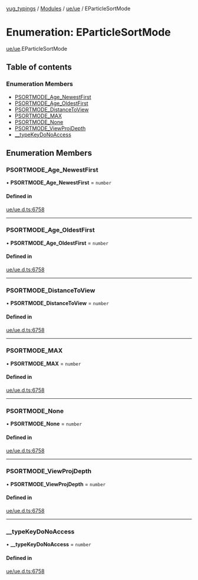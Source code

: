 [yug_typings](../README.md) / [Modules](../modules.md) / [ue/ue](../modules/ue_ue.md) / EParticleSortMode

# Enumeration: EParticleSortMode

[ue/ue](../modules/ue_ue.md).EParticleSortMode

## Table of contents

### Enumeration Members

- [PSORTMODE\_Age\_NewestFirst](ue_ue.EParticleSortMode.md#psortmode_age_newestfirst)
- [PSORTMODE\_Age\_OldestFirst](ue_ue.EParticleSortMode.md#psortmode_age_oldestfirst)
- [PSORTMODE\_DistanceToView](ue_ue.EParticleSortMode.md#psortmode_distancetoview)
- [PSORTMODE\_MAX](ue_ue.EParticleSortMode.md#psortmode_max)
- [PSORTMODE\_None](ue_ue.EParticleSortMode.md#psortmode_none)
- [PSORTMODE\_ViewProjDepth](ue_ue.EParticleSortMode.md#psortmode_viewprojdepth)
- [\_\_typeKeyDoNoAccess](ue_ue.EParticleSortMode.md#__typekeydonoaccess)

## Enumeration Members

### PSORTMODE\_Age\_NewestFirst

• **PSORTMODE\_Age\_NewestFirst** = `number`

#### Defined in

[ue/ue.d.ts:6758](https://github.com/YugMetaverse/yug_typings/blob/b7d9b19/ue/ue.d.ts#L6758)

___

### PSORTMODE\_Age\_OldestFirst

• **PSORTMODE\_Age\_OldestFirst** = `number`

#### Defined in

[ue/ue.d.ts:6758](https://github.com/YugMetaverse/yug_typings/blob/b7d9b19/ue/ue.d.ts#L6758)

___

### PSORTMODE\_DistanceToView

• **PSORTMODE\_DistanceToView** = `number`

#### Defined in

[ue/ue.d.ts:6758](https://github.com/YugMetaverse/yug_typings/blob/b7d9b19/ue/ue.d.ts#L6758)

___

### PSORTMODE\_MAX

• **PSORTMODE\_MAX** = `number`

#### Defined in

[ue/ue.d.ts:6758](https://github.com/YugMetaverse/yug_typings/blob/b7d9b19/ue/ue.d.ts#L6758)

___

### PSORTMODE\_None

• **PSORTMODE\_None** = `number`

#### Defined in

[ue/ue.d.ts:6758](https://github.com/YugMetaverse/yug_typings/blob/b7d9b19/ue/ue.d.ts#L6758)

___

### PSORTMODE\_ViewProjDepth

• **PSORTMODE\_ViewProjDepth** = `number`

#### Defined in

[ue/ue.d.ts:6758](https://github.com/YugMetaverse/yug_typings/blob/b7d9b19/ue/ue.d.ts#L6758)

___

### \_\_typeKeyDoNoAccess

• **\_\_typeKeyDoNoAccess** = `number`

#### Defined in

[ue/ue.d.ts:6758](https://github.com/YugMetaverse/yug_typings/blob/b7d9b19/ue/ue.d.ts#L6758)
